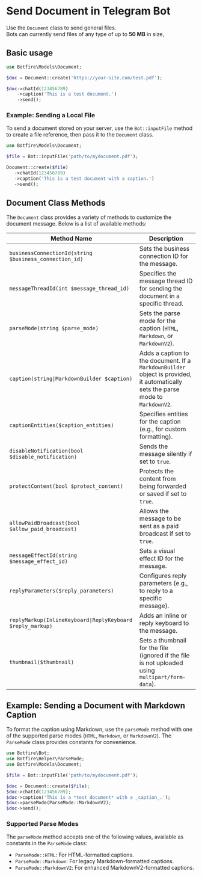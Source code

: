 # Send Document in Telegram Bot

Use the `Document` class to send general files.  
 Bots can currently send files of any type of up to **50 MB** in size, 

## Basic usage


```php
use Botfire\Models\Document;

$doc = Document::create('https://your-site.com/test.pdf');

$doc->chatId(123456789)
    ->caption('This is a test document.')
    ->send();
```

### Example: Sending a Local File

To send a document stored on your server, use the `Bot::inputFile` method to create a file reference, then pass it to the `Document` class.

```php
use Botfire\Models\Document;

$file = Bot::inputFile('path/to/mydocument.pdf');

Document::create($file)
   ->chatId(123456789)
   ->caption('This is a test document with a caption.')
   ->send();
```

## Document Class Methods

The `Document` class provides a variety of methods to customize the document message. Below is a list of available methods:

| Method Name                        | Description                                                                                             |
|------------------------------------|---------------------------------------------------------------------------------------------------------|
| `businessConnectionId(string $business_connection_id)` | Sets the business connection ID for the message.                                                     |
| `messageThreadId(int $message_thread_id)` | Specifies the message thread ID for sending the document in a specific thread.                               |
| `parseMode(string $parse_mode)`      | Sets the parse mode for the caption (`HTML`, `Markdown`, or `MarkdownV2`).                               |
| `caption(string\|MarkdownBuilder $caption)` | Adds a caption to the document. If a `MarkdownBuilder` object is provided, it automatically sets the parse mode to `MarkdownV2`. |
| `captionEntities($caption_entities)` | Specifies entities for the caption (e.g., for custom formatting).                                         |
| `disableNotification(bool $disable_notification)` | Sends the message silently if set to `true`.                                                   |
| `protectContent(bool $protect_content)` | Protects the content from being forwarded or saved if set to `true`.                                       |
| `allowPaidBroadcast(bool $allow_paid_broadcast)` | Allows the message to be sent as a paid broadcast if set to `true`.                                         |
| `messageEffectId(string $message_effect_id)` | Sets a visual effect ID for the message.                                                            |
| `replyParameters($reply_parameters)` | Configures reply parameters (e.g., to reply to a specific message).                                          |
| `replyMarkup(InlineKeyboard\|ReplyKeyboard $reply_markup)` | Adds an inline or reply keyboard to the message.                                                        |
| `thumbnail($thumbnail)`          | Sets a thumbnail for the file (ignored if the file is not uploaded using `multipart/form-data`).          |


## Example: Sending a Document with Markdown Caption

To format the caption using Markdown, use the `parseMode` method with one of the supported parse modes (`HTML`, `Markdown`, or `MarkdownV2`). The `ParseMode` class provides constants for convenience.

```php
use Botfire\Bot;
use Botfire\Helper\ParseMode;
use Botfire\Models\Document;

$file = Bot::inputFile('path/to/mydocument.pdf');

$doc = Document::create($file);
$doc->chatId(123456789);
$doc->caption('This is a *test document* with a _caption_.');
$doc->parseMode(ParseMode::MarkdownV2);
$doc->send();
```

### Supported Parse Modes

The `parseMode` method accepts one of the following values, available as constants in the `ParseMode` class:

- `ParseMode::HTML`: For HTML-formatted captions.
- `ParseMode::Markdown`: For legacy Markdown-formatted captions.
- `ParseMode::MarkdownV2`: For enhanced MarkdownV2-formatted captions.
